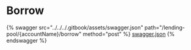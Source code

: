 # Borrow

{% swagger src="../../../.gitbook/assets/swagger.json" path="/lending-pool/{accountName}/borrow" method="post" %}
[swagger.json](../../../.gitbook/assets/swagger.json)
{% endswagger %}
